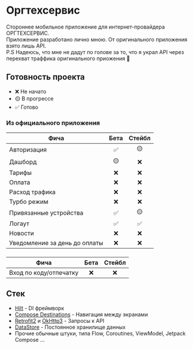 # Оргтехсервис
Стороннее мобильное приложение для интернет-провайдера ОРГТЕХСЕРВИС.\
Приложение разработано лично мною. От оригинального приложения взято лишь API.\
P.S Надеюсь, что мне не дадут по голове за то, что я украл API через перехват траффика оригинального приожения 🥴
## Готовность проекта
-   ❌ Не начато
-   🟡 В прогрессе
-   ✅ Готово

### Из официального приложения

 Фича                          | Бета       | Стейбл      |  
------------------------------ | :----:     | :----:      |
Авторизация                    |  ✅        |  🟡        |      
Дашборд                        |  🟡        |  ❌        |
Тарифы                         |  ❌        |  ❌        |
Оплата                         |  ❌        |  ❌        |
Расход трафика                 |  ❌        |  ❌        |
Турбо режим                    |  ❌        |  ❌        |
Привязанные устройства         |  ✅        |  🟡        |
Логаут                         |  ✅        |  ✅        |
Новости                        |  ❌        |  ❌        |
Уведомление за день до оплаты  |  ❌        |  ❌        |
### 
 Фича                          | Бета       | Стейбл      |  
------------------------------ | :----:     | :----:      |
Вход по коду/отпечатку         |  ❌        |  ❌        |
## Стек
- [Hilt](https://developer.android.com/training/dependency-injection/hilt-android) - DI фреймворк
- [Compose Destinations](https://github.com/raamcosta/compose-destinations) - Навигация между экранами
- [Retrofit2](https://github.com/square/retrofit) и [OkHttp3](https://github.com/square/okhttp) - Запросы к API
- [DataStore](https://developer.android.com/topic/libraries/architecture/datastore) - Постоянное хранилище данных
- Прочие обычные штуки, типа Flow, Coroutines, ViewModel, Jetpack Compose ...
